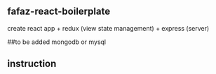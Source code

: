 ## fafaz-react-boilerplate
create react app + redux (view state management) + express (server)

##to be added
mongodb or mysql

## instruction
